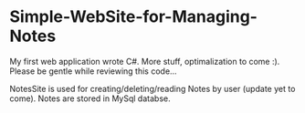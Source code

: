 # Simple-WebSite-for-Managing-Notes
My first web application wrote C#. More stuff, optimalization to come :). Please be gentle while reviewing this code...

NotesSite is used for creating/deleting/reading Notes by user (update yet to come).
Notes are stored in MySql databse.
